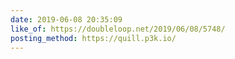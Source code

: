 ```yaml
---
date: 2019-06-08 20:35:09
like_of: https://doubleloop.net/2019/06/08/5748/
posting_method: https://quill.p3k.io/
---
```

